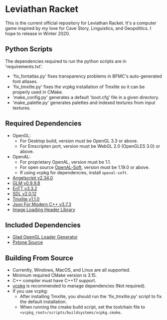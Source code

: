 # Leviathan Racket
This is the current official repository for Leviathan Racket.
It's a computer game inspired by my love for Cave Story, Linguistics, and Geopolitics.
I hope to release in Winter 2020.
## Python Scripts
The dependencies required to run the python scripts are in 'requirements.txt'.
- 'fix_fontatlas.py' fixes transparency problems in BFMC's auto-generated font atlases.
- 'fix_tmxlite.py' fixes the vcpkg installation of Tmxlite so it can be properly used in CMake.
- 'make_config.py' generates a default 'boot.cfg' file in a given directory. 
- 'make_palette.py' generates palettes and indexed textures from input textures.
## Required Dependencies
- OpenGL:
  - For Desktop build, version must be OpenGL 3.3 or above.
  - For Emscripten port, version must be WebGL 2.0 (OpenGLES 3.0) or above.
- OpenAL:
  - For proprietary OpenAL, version must be 1.1.
  - For open source [OpenAL-Soft](https://github.com/kcat/openal-soft), version must be 1.19.0 or above.
  - If using vcpkg for dependencies, install `openal-soft`.
- [Angelscript v2.34.0](https://github.com/codecat/angelscript-mirror)
- [GLM v0.9.9.8](https://github.com/g-truc/glm)
- [EnTT v3.3.2](https://github.com/skypjack/entt)
- [SDL v2.0.12](https://www.libsdl.org/download-2.0.php)
- [Tmxlite v1.1.0](https://github.com/fallahn/tmxlite)
- [Json For Modern C++ v3.7.3](https://github.com/nlohmann/json)
- [Image Loading Header Library](https://github.com/nothings/stb)
## Included Dependencies
- [Glad OpenGL Loader Generator](https://glad.dav1d.de)
- [Pxtone Source](https://pxtone.org/developer)
## Building From Source
- Currently, Windows, MacOS, and Linux are all supported.
- Minimum required CMake version is 3.15.
- C++ compiler must have C++17 support.
- [vcpkg](https://github.com/microsoft/vcpkg) is recommended to manage dependencies (Not required).
- If you use vcpkg: 
  - After installing Tmxlite, you should run the 'fix_tmxlite.py' script to fix the default installation.
  - When running the cmake build script, set the toolchain file to `<vcpkg_root>/scripts/buildsystems/vcpkg.cmake`.

